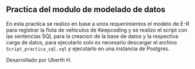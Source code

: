 ## Practica del modulo de modelado de datos

En esta practica se realizo en base a unos requerimientos el modelo de E-R para registrar la flota de 
vehiculos de Keepcoding y se realizo el script con las sentencias SQL para la creacion de la base de datos y 
la respectiva carga de datos, para ejecutarlo solo es necesario descargar el archivo 
`Script_practica_sql.sql` y ejecutarlo en una instancia de Postgres.

Desarrollado por Uberth H.
